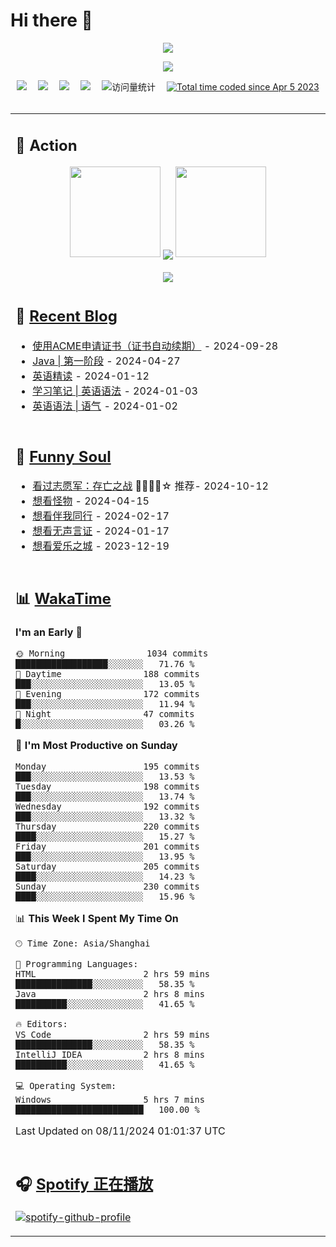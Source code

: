 # Hi there 👋

<div align="center">

  <!-- dynamic typing effect 动态打字效果 -->
  <div align="center">
    <a href="https://lisir.me/">
      <img src="https://readme-typing-svg.herokuapp.com/?lines=今日事，今日毕;任何不能摧毁你的东西;都将使你更加强大;你需要掌控自己的生活;而不是被生活掌控&center=true&size=25">
    </a>
  </div>

  <!-- knock code pictures 敲代码的图片 -->
  <img order-radius="100px" src="https://cdn.jsdelivr.net/gh/wkwbk/wkwbk/assets/images/001.gif"><br>

  <!-- profile logo 个人资料徽标 -->
  <div align="center">
    <a href="https://lisir.me/" title="点击跳转"><img src="https://img.shields.io/badge/Website-%E4%B8%AA%E4%BA%BA%E4%B8%BB%E9%A1%B5-blue"></a>&emsp;
    <a href="https://blog.lisir.me/" title="点击跳转"><img src="https://img.shields.io/badge/Blog-%E4%B8%AA%E4%BA%BA%E5%8D%9A%E5%AE%A2-red"></a>&emsp;
    <a href="https://cloud.lisir.me/" title="点击跳转"><img src="https://img.shields.io/badge/Cloud%20Disk-%E6%88%91%E7%9A%84%E4%BA%91%E7%9B%98-green"></a>&emsp;
    <a href="https://nz.lisir.me/" title="点击跳转"><img src="https://img.shields.io/badge/%E5%93%AA%E5%90%92-%E7%9B%91%E6%8E%A7%E9%9D%A2%E6%9D%BF-blueviolet"></a>&emsp;
    <!-- visitor -->
    <img src="https://komarev.com/ghpvc/?username=wkwbk&label=Views&color=orange&style=flat" alt="访问量统计" />&emsp;
    <a href="https://wakatime.com/@2237354f-824a-4472-ae76-c1eca96c8908"><img src="https://wakatime.com/badge/user/2237354f-824a-4472-ae76-c1eca96c8908.svg" alt="Total time coded since Apr 5 2023" /></a>
  </div>

</div>

<br>

<div align="center">

<table>

<tr><td>

## 🚀 Action

<!-- github-readme-streak-stats 连续提交代码天数记录 -->
<div align="center">
  <img width="145" src="https://cdn.jsdelivr.net/gh/wkwbk/wkwbk/assets/images/002.png">
  <img align="center" src="https://github-readme-streak-stats.herokuapp.com/?user=wkwbk&theme=dark&hide_border=true">
  <img width="145" src="https://cdn.jsdelivr.net/gh/wkwbk/wkwbk/assets/images/001.png">
</div>

<br>

<div align="center">
  <img align="center" src="https://github-readme-stats.vercel.app/api?username=wkwbk&show_icons=true&theme=transparent">
</div>

</td></tr>

<tr><td>

<!-- 近期博客 -->
## 📃 [Recent Blog](https://lisir.me/blog/)

<!-- START_SECTION:blog -->
* <a href='https://lisir.me/blog/posts/c44653d8/' target='_blank'>使用ACME申请证书（证书自动续期）</a> - 2024-09-28
* <a href='https://lisir.me/blog/posts/1d11e0f7/' target='_blank'>Java | 第一阶段</a> - 2024-04-27
* <a href='https://lisir.me/blog/posts/9a718705/' target='_blank'>英语精读</a> - 2024-01-12
* <a href='https://lisir.me/blog/posts/d3f8bfd7/' target='_blank'>学习笔记 | 英语语法</a> - 2024-01-03
* <a href='https://lisir.me/blog/posts/b86ba424/' target='_blank'>英语语法 | 语气</a> - 2024-01-02
<!-- END_SECTION:blog -->

</td></tr>

<tr><td>

<!-- 豆瓣 -->
## 🤾 [Funny Soul](https://movie.douban.com/people/li778057151)

<!-- START_SECTION:douban -->
* <a href='http://movie.douban.com/subject/36296618/' target='_blank'>看过志愿军：存亡之战</a> 🌟🌟🌟🌟☆ 推荐- 2024-10-12
* <a href='http://movie.douban.com/subject/35797709/' target='_blank'>想看怪物</a> - 2024-04-15
* <a href='http://movie.douban.com/subject/1292925/' target='_blank'>想看伴我同行</a> - 2024-02-17
* <a href='http://movie.douban.com/subject/1305858/' target='_blank'>想看无声言证</a> - 2024-01-17
* <a href='http://movie.douban.com/subject/25934014/' target='_blank'>想看爱乐之城</a> - 2023-12-19
<!-- END_SECTION:douban -->

</td></tr>

<tr><td>

<!-- wakatime 统计 -->
## 📊 [WakaTime](https://wakatime.com/@wkwbk)

<!--START_SECTION:waka-->
**I'm an Early 🐤** 

```text
🌞 Morning                1034 commits        ██████████████████░░░░░░░   71.76 % 
🌆 Daytime                188 commits         ███░░░░░░░░░░░░░░░░░░░░░░   13.05 % 
🌃 Evening                172 commits         ███░░░░░░░░░░░░░░░░░░░░░░   11.94 % 
🌙 Night                  47 commits          █░░░░░░░░░░░░░░░░░░░░░░░░   03.26 % 
```
📅 **I'm Most Productive on Sunday** 

```text
Monday                   195 commits         ███░░░░░░░░░░░░░░░░░░░░░░   13.53 % 
Tuesday                  198 commits         ███░░░░░░░░░░░░░░░░░░░░░░   13.74 % 
Wednesday                192 commits         ███░░░░░░░░░░░░░░░░░░░░░░   13.32 % 
Thursday                 220 commits         ████░░░░░░░░░░░░░░░░░░░░░   15.27 % 
Friday                   201 commits         ███░░░░░░░░░░░░░░░░░░░░░░   13.95 % 
Saturday                 205 commits         ████░░░░░░░░░░░░░░░░░░░░░   14.23 % 
Sunday                   230 commits         ████░░░░░░░░░░░░░░░░░░░░░   15.96 % 
```


📊 **This Week I Spent My Time On** 

```text
🕑︎ Time Zone: Asia/Shanghai

💬 Programming Languages: 
HTML                     2 hrs 59 mins       ███████████████░░░░░░░░░░   58.35 % 
Java                     2 hrs 8 mins        ██████████░░░░░░░░░░░░░░░   41.65 % 

🔥 Editors: 
VS Code                  2 hrs 59 mins       ███████████████░░░░░░░░░░   58.35 % 
IntelliJ IDEA            2 hrs 8 mins        ██████████░░░░░░░░░░░░░░░   41.65 % 

💻 Operating System: 
Windows                  5 hrs 7 mins        █████████████████████████   100.00 % 
```


 Last Updated on 08/11/2024 01:01:37 UTC
<!--END_SECTION:waka-->

</td></tr>

<tr><td>

## 🎧 [Spotify 正在播放](https://open.spotify.com/user/31s4ftvnfnus65uynvxmxu7rkfom)

[![spotify-github-profile](https://spotify-github-profile.kittinanx.com/api/view?uid=31s4ftvnfnus65uynvxmxu7rkfom&cover_image=true&theme=default&show_offline=false&background_color=121212&interchange=true&bar_color_cover=true)](https://spotify-github-profile.kittinanx.com/api/view?uid=31s4ftvnfnus65uynvxmxu7rkfom&redirect=true)

</td></tr>

</table>
</div>
